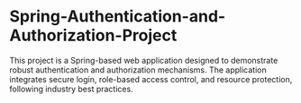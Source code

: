 # Spring-Authentication-and-Authorization-Project
This project is a Spring-based web application designed to demonstrate robust authentication and authorization mechanisms. The application integrates secure login, role-based access control, and resource protection, following industry best practices.
